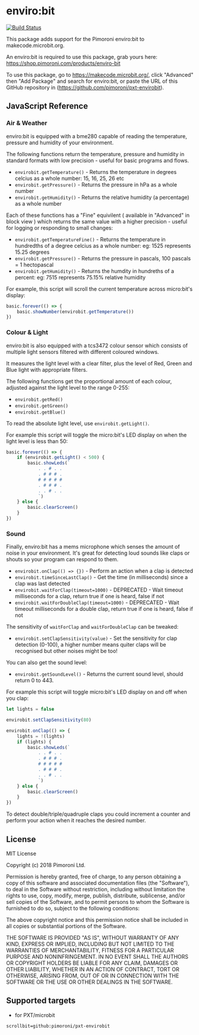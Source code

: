 # enviro:bit

 [![Build Status](https://travis-ci.org/pimoroni/pxt-envirobit.svg?branch=master)](https://travis-ci.org/pimoroni/pxt-envirobit)

This package adds support for the Pimoroni enviro:bit to makecode.microbit.org.

An enviro:bit is required to use this package, grab yours here: https://shop.pimoroni.com/products/enviro-bit

To use this package, go to https://makecode.microbit.org/, click "Advanced" then "Add Package" and search for enviro:bit, or paste the URL of this GitHub repository in (https://github.com/pimoroni/pxt-envirobit). 

## JavaScript Reference

### Air & Weather

enviro:bit is equipped with a bme280 capable of reading the temperature, pressure and humidity of your environment.

The following functions return the temperature, pressure and humidity in standard formats with low precision - useful for basic programs and flows.

* `envirobit.getTemperature()` - Returns the temperature in degrees celcius as a whole number: 15, 16, 25, 26 etc
* `envirobit.getPressure()` - Returns the pressure in hPa as a whole number
* `envirobit.getHumidity()` - Returns the relative humidity (a percentage) as a whole number

Each of these functions has a "Fine" equivilent ( available in "Advanced" in block view ) which returns the same value with a higher precision - useful for logging or responding to small changes:

* `envirobit.getTemperatureFine()` - Returns the temperature in hundredths of a degree celcius as a whole number: eg: 1525 represents 15.25 degrees
* `envirobit.getPressure()` - Returns the pressure in pascals, 100 pascals = 1 hectopascal
* `envirobit.getHumidity()` - Returns the humdity in hundreths of a percent: eg: 7515 represents 75.15% relative humidity

For example, this script will scroll the current temperature across micro:bit's display:

```typescript
basic.forever(() => {
    basic.showNumber(envirobit.getTemperature())
})
```

### Colour & Light

enviro:bit is also equipped with a tcs3472 colour sensor which consists of multiple light sensors filtered with different coloured windows.

It measures the light level with a clear filter, plus the level of Red, Green and Blue light with appropriate filters.

The following functions get the proportional amount of each colour, adjusted against the light level to the range 0-255:

* `envirobit.getRed()`
* `envirobit.getGreen()`
* `envirobit.getBlue()`

To read the absolute light level, use `envirobit.getLight()`.

For example this script will toggle the micro:bit's LED display on when the light level is less than 50:

```typescript
basic.forever(() => {
    if (envirobit.getLight() < 500) {
        basic.showLeds(`
            . . # . .
            . # # # .
            # # # # #
            . # # # .
            . . # . .
            `)
    } else {
        basic.clearScreen()
    }
})
```

### Sound

Finally, enviro:bit has a mems microphone which senses the amount of noise in your environment. It's great for detecting loud sounds like claps or shouts so your program can respond to them.

* `envirobit.onClap(() => {})` - Perform an action when a clap is detected
* `envirobit.timeSinceLastClap()` - Get the time (in milliseconds) since a clap was last detected
* `envirobit.waitForClap(timeout=1000)` - DEPRECATED - Wait timeout milliseconds for a clap, return true if one is heard, false if not
* `envirobit.waitForDoubleClap(timeout=1000)` - DEPRECATED - Wait timeout milliseconds for a double clap, return true if one is heard, false if not

The sensitivity of `waitForClap` and `waitForDoubleClap` can be tweaked:

* `envirobit.setClapSensitivity(value)` - Set the sensitivity for clap detection (0-100), a higher number means quiter claps will be recognised but other noises might be too!

You can also get the sound level:

* `envirobit.getSoundLevel()` - Returns the current sound level, should return 0 to 443.

For example this script will toggle micro:bit's LED display on and off when you clap:

```typescript
let lights = false

envirobit.setClapSensitivity(80)

envirobit.onClap(() => {
    lights = !(lights)
    if (lights) {
        basic.showLeds(`
            . . # . .
            . # # # .
            # # # # #
            . # # # .
            . . # . .
            `)
    } else {
        basic.clearScreen()
    }
})
```

To detect double/triple/quadruple claps you could increment a counter and perform your action when it reaches the desired number.

## License

MIT License

Copyright (c) 2018 Pimoroni Ltd.

Permission is hereby granted, free of charge, to any person obtaining a copy
of this software and associated documentation files (the "Software"), to deal
in the Software without restriction, including without limitation the rights
to use, copy, modify, merge, publish, distribute, sublicense, and/or sell
copies of the Software, and to permit persons to whom the Software is
furnished to do so, subject to the following conditions:

The above copyright notice and this permission notice shall be included in all
copies or substantial portions of the Software.

THE SOFTWARE IS PROVIDED "AS IS", WITHOUT WARRANTY OF ANY KIND, EXPRESS OR
IMPLIED, INCLUDING BUT NOT LIMITED TO THE WARRANTIES OF MERCHANTABILITY,
FITNESS FOR A PARTICULAR PURPOSE AND NONINFRINGEMENT. IN NO EVENT SHALL THE
AUTHORS OR COPYRIGHT HOLDERS BE LIABLE FOR ANY CLAIM, DAMAGES OR OTHER
LIABILITY, WHETHER IN AN ACTION OF CONTRACT, TORT OR OTHERWISE, ARISING FROM,
OUT OF OR IN CONNECTION WITH THE SOFTWARE OR THE USE OR OTHER DEALINGS IN THE
SOFTWARE.

## Supported targets

* for PXT/microbit

```package
scrollbit=github:pimoroni/pxt-envirobit
```
